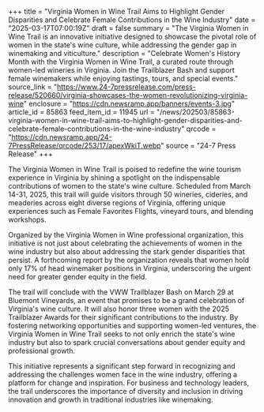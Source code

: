 +++
title = "Virginia Women in Wine Trail Aims to Highlight Gender Disparities and Celebrate Female Contributions in the Wine Industry"
date = "2025-03-17T07:00:19Z"
draft = false
summary = "The Virginia Women in Wine Trail is an innovative initiative designed to showcase the pivotal role of women in the state's wine culture, while addressing the gender gap in winemaking and viticulture."
description = "Celebrate Women's History Month with the Virginia Women in Wine Trail, a curated route through women-led wineries in Virginia. Join the Trailblazer Bash and support female winemakers while enjoying tastings, tours, and special events."
source_link = "https://www.24-7pressrelease.com/press-release/520660/virginia-showcases-the-women-revolutionizing-virginia-wine"
enclosure = "https://cdn.newsramp.app/banners/events-3.jpg"
article_id = 85863
feed_item_id = 11945
url = "/news/202503/85863-virginia-women-in-wine-trail-aims-to-highlight-gender-disparities-and-celebrate-female-contributions-in-the-wine-industry"
qrcode = "https://cdn.newsramp.app/24-7PressRelease/qrcode/253/17/apexWkiT.webp"
source = "24-7 Press Release"
+++

<p>The Virginia Women in Wine Trail is poised to redefine the wine tourism experience in Virginia by shining a spotlight on the indispensable contributions of women to the state's wine culture. Scheduled from March 14-31, 2025, this trail will guide visitors through 50 wineries, cideries, and meaderies across eight diverse regions of Virginia, offering unique experiences such as Female Favorites Flights, vineyard tours, and blending workshops.</p><p>Organized by the Virginia Women in Wine professional organization, this initiative is not just about celebrating the achievements of women in the wine industry but also about addressing the stark gender disparities that persist. A forthcoming report by the organization reveals that women hold only 17% of head winemaker positions in Virginia, underscoring the urgent need for greater gender equity in the field.</p><p>The trail will conclude with the VWW Trailblazer Bash on March 29 at Bluemont Vineyards, an event that promises to be a grand celebration of Virginia's wine culture. It will also honor three women with the 2025 Trailblazer Awards for their significant contributions to the industry. By fostering networking opportunities and supporting women-led ventures, the Virginia Women in Wine Trail seeks to not only enrich the state's wine industry but also to spark crucial conversations about gender equity and professional growth.</p><p>This initiative represents a significant step forward in recognizing and addressing the challenges women face in the wine industry, offering a platform for change and inspiration. For business and technology leaders, the trail underscores the importance of diversity and inclusion in driving innovation and growth in traditional industries like winemaking.</p>